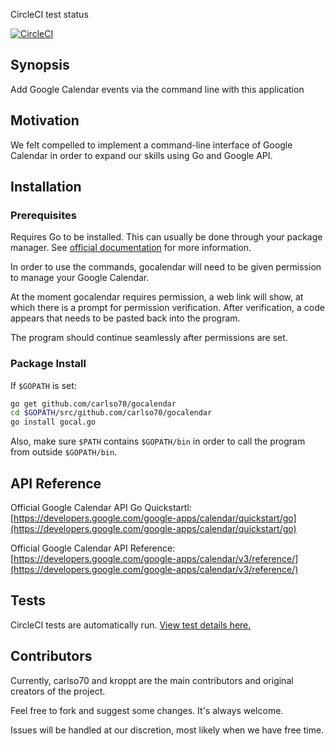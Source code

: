 CircleCI test status

[![CircleCI](https://circleci.com/gh/carlso70/gocalendar.svg?style=svg)](https://circleci.com/gh/carlso70/gocalendar)

## Synopsis

Add Google Calendar events via the command line with this application

## Motivation

We felt compelled to implement a command-line interface of Google Calendar in order to expand our skills using Go and Google API.

## Installation

### Prerequisites
Requires Go to be installed. This can usually be done through your package manager. See [official documentation](https://golang.org/doc/install) for more information.

In order to use the commands, gocalendar will need to be given permission to manage your Google Calendar.

At the moment gocalendar requires permission, a web link will show, at which there is a prompt for permission verification. After verification, a code appears that needs to be pasted back into the program.

The program should continue seamlessly after permissions are set.

### Package Install
If `$GOPATH` is set:

```bash
go get github.com/carlso70/gocalendar
cd $GOPATH/src/github.com/carlso70/gocalendar
go install gocal.go
```

Also, make sure `$PATH` contains `$GOPATH/bin` in order to call the program from outside `$GOPATH/bin`.

## API Reference

Official Google Calendar API Go Quickstartl: [https://developers.google.com/google-apps/calendar/quickstart/go](https://developers.google.com/google-apps/calendar/quickstart/go)

Official Google Calendar API Reference: [https://developers.google.com/google-apps/calendar/v3/reference/](https://developers.google.com/google-apps/calendar/v3/reference/)

## Tests

CircleCI tests are automatically run. [View test details here.](https://circleci.com/gh/carlso70/gocalendar)

## Contributors

Currently, carlso70 and kroppt are the main contributors and original creators of the project.

Feel free to fork and suggest some changes. It's always welcome.

Issues will be handled at our discretion, most likely when we have free time.

